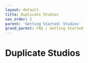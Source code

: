 ```yaml
---
layout: default
title: Duplicate Studios
nav_order: 1
parent: 'Getting Started: Studios'
grand_parent: FAQ / Getting Started
---
```


# Duplicate Studios
